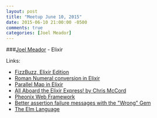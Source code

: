 ```yaml
---
layout: post
title: "Meetup June 10, 2015"
date: 2015-06-10 21:00:00 -0500
comments: true
categories: [Joel Meador]
---
```



###[Joel Meador](https://twitter.com/joelmeador) - Elixir

Links:

* [FizzBuzz, Elixir Edition](http://joelmeador.tumblr.com/post/106523542367/fizzbuzz-elixir-edition)
* [Roman Numeral conversion in Elixir](http://joelmeador.tumblr.com/post/116837714087/roman-numeral-conversion-in-elixir)
* [Parallel Map in Elixir](http://www.selectedintelligence.com/post/116327140769/parallel-map-in-elixir)
* [All Aboard the Elixir Express! by Chris McCord](https://www.youtube.com/watch?v=5kYmOyJjGDM&list=LL_RY9p6Xwh55mWLYHK9Dw3g&index=2)
* [Pheonix Web Framework](http://www.phoenixframework.org/)
* [Better assertion failure messages with the "Wrong" Gem](https://github.com/sconover/wrong)
* [The Elm Language](http://elm-lang.org/)
